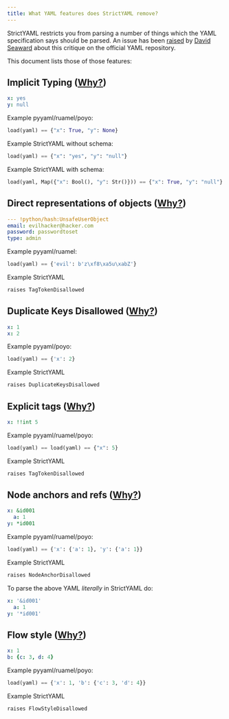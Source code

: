 ```yaml
---
title: What YAML features does StrictYAML remove?
---
```


StrictYAML restricts you from parsing a number of things which
the YAML specification says should be parsed. An issue has
been [raised](https://github.com/yaml/YAML2/issues/8) by
[David Seaward](https://inkwell.za.net/) about this critique
on the official YAML repository.

This document lists those of those features:


## Implicit Typing ([Why?](../why/implicit-typing-removed))

```yaml
x: yes
y: null
```

Example pyyaml/ruamel/poyo:

```python
load(yaml) == {"x": True, "y": None}
```

Example StrictYAML without schema:

```python
load(yaml) == {"x": "yes", "y": "null"}
```

Example StrictYAML with schema:

```python
load(yaml, Map({"x": Bool(), "y": Str()})) == {"x": True, "y": "null"}
```


## Direct representations of objects ([Why?](../why/not-parse-direct-representations-of-python-objects))

```yaml
--- !python/hash:UnsafeUserObject
email: evilhacker@hacker.com
password: passwordtoset
type: admin
```

Example pyyaml/ruamel:

```python
load(yaml) == {'evil': b'z\xf8\xa5u\xabZ'}
```

Example StrictYAML

```python
raises TagTokenDisallowed
```


## Duplicate Keys Disallowed ([Why?](../why/duplicate-keys-disallowed))

```yaml
x: 1
x: 2
```

Example pyyaml/poyo:

```python
load(yaml) == {'x': 2}
```

Example StrictYAML

```python
raises DuplicateKeysDisallowed
```


## Explicit tags ([Why?](../why/explicit-tags-removed))

```yaml
x: !!int 5
```

Example pyyaml/ruamel/poyo:

```python
load(yaml) == load(yaml) == {"x": 5}
```

Example StrictYAML

```python
raises TagTokenDisallowed
```


## Node anchors and refs ([Why?](../why/node-anchors-and-references-removed))

```yaml
x: &id001
  a: 1
y: *id001
```

Example pyyaml/ruamel/poyo:

```python
load(yaml) == {'x': {'a': 1}, 'y': {'a': 1}}
```

Example StrictYAML

```python
raises NodeAnchorDisallowed
```

To parse the above YAML *literally* in StrictYAML do:

```yaml
x: '&id001'
  a: 1
y: '*id001'
```


## Flow style ([Why?](../why/flow-style-removed))

```yaml
x: 1
b: {c: 3, d: 4}
```

Example pyyaml/ruamel/poyo:

```python
load(yaml) == {'x': 1, 'b': {'c': 3, 'd': 4}}
```

Example StrictYAML

```python
raises FlowStyleDisallowed
```
